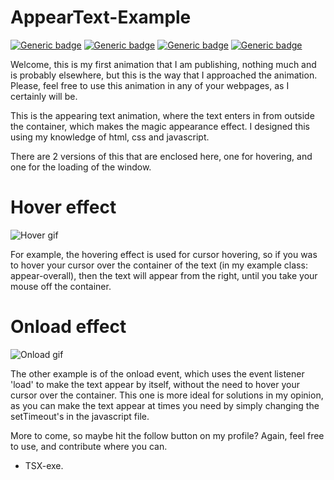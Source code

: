# AppearText-Example

[![Generic badge](https://img.shields.io/badge/Contributions-Welcome!-brightgreen.svg)](https://shields.io/) [![Generic badge](https://img.shields.io/badge/Working-Yes!-brightgreen.svg)](https://shields.io/) [![Generic badge](https://img.shields.io/badge/Version-1.0.3-blueviolet.svg)](https://shields.io/) [![Generic badge](https://img.shields.io/badge/Uses-HTML.CSS.JavaScriptDOM-blueviolet.svg)](https://shields.io/)

Welcome, this is my first animation that I am publishing, nothing much and is probably elsewhere, but this is the way that I approached the animation.
Please, feel free to use this animation in any of your webpages, as I certainly will be.

This is the appearing text animation, where the text enters in from outside the container, which makes the magic appearance effect. I designed this using my knowledge of html, css and javascript.

There are 2 versions of this that are enclosed here, one for hovering, and one for the loading of the window.

# Hover effect

![Hover gif](https://i.imgur.com/tNTU7xb.gif)

For example, the hovering effect is used for cursor hovering, so if you was to hover your cursor over the container of the text (in my example class: appear-overall), then the text will appear from the right, until you take your mouse off the container.

# Onload effect

![Onload gif](https://i.imgur.com/KrwvQLc.gif)

The other example is of the onload event, which uses the event listener 'load' to make the text appear by itself, without the need to hover your cursor over the container. This one is more ideal for solutions in my opinion, as you can make the text appear at times you need by simply changing the setTimeout's in the javascript file. 


More to come, so maybe hit the follow button on my profile? Again, feel free to use, and contribute where you can.

- TSX-exe.
